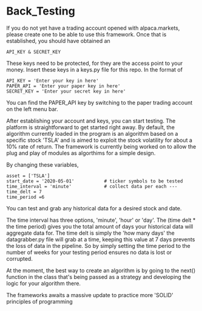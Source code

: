 # Back_Testing

If you do not yet have a trading account opened with alpaca.markets, please create one to be able to use this framework.
Once that is established, you should have obtained an

    API_KEY & SECRET_KEY
    
These keys need to be protected, for they are the access point to your money. Insert these keys 
in a keys.py file for this repo. In the format of

    API_KEY = 'Enter your key in here'
    PAPER_API = 'Enter your paper key in here'
    SECRET_KEY = 'Enter your secret key in here'
    
You can find the PAPER_API key by switching to the paper trading account on the left menu bar.

After establishing your account and keys, you can start testing. The platform is straightforward to get started right away. By default, the algorithm currently loaded in the program is an algorithm based on a specific stock 'TSLA' and is aimed to exploit the stock volatility for about a 10% rate of return.
The framework is currently being worked on to allow the plug and play of modules as algorthims for a simple design.

By changing these variables,

    asset = ['TSLA']
    start_date = '2020-05-01'           # ticker symbols to be tested
    time_interval = 'minute'            # collect data per each ---
    time_delt = 7
    time_period =6 
    
You can test and grab any historical data for a desired stock and date.

The time interval has three options, 'minute', 'hour' or 'day'.
The (time delt * the time period)  gives you the total amount of days your historical data will aggregate data for.
The time delt is simply the 'how many days' the datagrabber.py file will grab at a time, keeping this value at 7 days prevents the loss of data in the pipeline. So by simply setting the time period to the number of weeks for your testing period ensures no data is lost or corrupted. 

At the moment, the best way to create an algorithm is by going to the next() function in the class that's being passed as a strategy and developing the logic for your algorithm there.

The frameworks awaits a massive update to practice more 'SOLID' principles of programming



